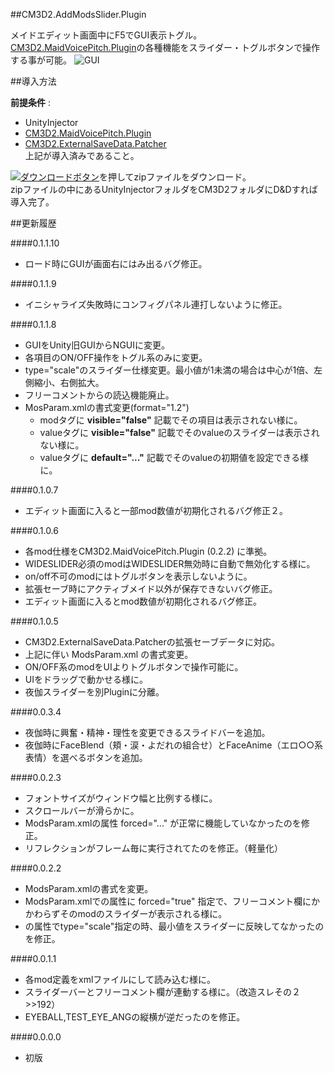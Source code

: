 ##CM3D2.AddModsSlider.Plugin

メイドエディット画面中にF5でGUI表示トグル。  
[CM3D2.MaidVoicePitch.Plugin][]の各種機能をスライダー・トグルボタンで操作する事が可能。
![GUI](http://i.imgur.com/l1APIa3.png  "GUI")  


##導入方法

**前提条件** :  
* UnityInjector
* [CM3D2.MaidVoicePitch.Plugin][]
* [CM3D2.ExternalSaveData.Patcher][]  
上記が導入済みであること。  
  
[![ダウンロードボタン][img_download]][master zip]を押してzipファイルをダウンロード。  
zipファイルの中にあるUnityInjectorフォルダをCM3D2フォルダにD&Dすれば導入完了。  


##更新履歴

####0.1.1.10
* ロード時にGUIが画面右にはみ出るバグ修正。

####0.1.1.9
* イニシャライズ失敗時にコンフィグパネル連打しないように修正。

####0.1.1.8
* GUIをUnity旧GUIからNGUIに変更。
* 各項目のON/OFF操作をトグル系のみに変更。
* type="scale"のスライダー仕様変更。最小値が1未満の場合は中心が1倍、左側縮小、右側拡大。
* フリーコメントからの読込機能廃止。
* MosParam.xmlの書式変更(format="1.2")
    * modタグに **visible="false"** 記載でその項目は表示されない様に。
    * valueタグに **visible="false"** 記載でそのvalueのスライダーは表示されない様に。
    * valueタグに **default="..."** 記載でそのvalueの初期値を設定できる様に。

####0.1.0.7
* エディット画面に入ると一部mod数値が初期化されるバグ修正２。

####0.1.0.6
* 各mod仕様をCM3D2.MaidVoicePitch.Plugin (0.2.2) に準拠。
* WIDESLIDER必須のmodはWIDESLIDER無効時に自動で無効化する様に。
* on/off不可のmodにはトグルボタンを表示しないように。
* 拡張セーブ時にアクティブメイド以外が保存できないバグ修正。
* エディット画面に入るとmod数値が初期化されるバグ修正。

####0.1.0.5
* CM3D2.ExternalSaveData.Patcherの拡張セーブデータに対応。
* 上記に伴い ModsParam.xml の書式変更。
* ON/OFF系のmodをUIよりトグルボタンで操作可能に。
* UIをドラッグで動かせる様に。
* 夜伽スライダーを別Pluginに分離。

####0.0.3.4
* 夜伽時に興奮・精神・理性を変更できるスライドバーを追加。  
* 夜伽時にFaceBlend（頬・涙・よだれの組合せ）とFaceAnime（エロ○○系表情）を選べるボタンを追加。

####0.0.2.3
* フォントサイズがウィンドウ幅と比例する様に。
* スクロールバーが滑らかに。
* ModsParam.xmlの<mod>属性 forced="..." が正常に機能していなかったのを修正。
* リフレクションがフレーム毎に実行されてたのを修正。（軽量化）

####0.0.2.2
* ModsParam.xmlの書式を変更。
* ModsParam.xmlで<mod>の属性に forced="true" 指定で、フリーコメント欄にかかわらずそのmodのスライダーが表示される様に。
* <value>の属性でtype="scale"指定の時、最小値をスライダーに反映してなかったのを修正。

####0.0.1.1
* 各mod定義をxmlファイルにして読み込む様に。
* スライダーバーとフリーコメント欄が連動する様に。（改造スレその２>>192）
* EYEBALL,TEST_EYE_ANGの縦横が逆だったのを修正。

####0.0.0.0
* 初版

[CM3D2.MaidVoicePitch.Plugin]: https://github.com/neguse11/cm3d2_plugins_okiba/tree/master/MaidVoicePitch "neguse11/cm3d2_plugins_okiba/MaidVoicePitch/"
[CM3D2.ExternalSaveData.Patcher]: https://github.com/neguse11/cm3d2_plugins_okiba/tree/master/ExternalSaveData "neguse11/cm3d2_plugins_okiba/ExternalSaveData/"
[master zip]:https://github.com/CM3D2-01/CM3D2.AddModsSlider.Plugin/archive/master.zip "master zip"
[img_download]: http://i.imgur.com/byav3Uf.png "ダウンロードボタン"
